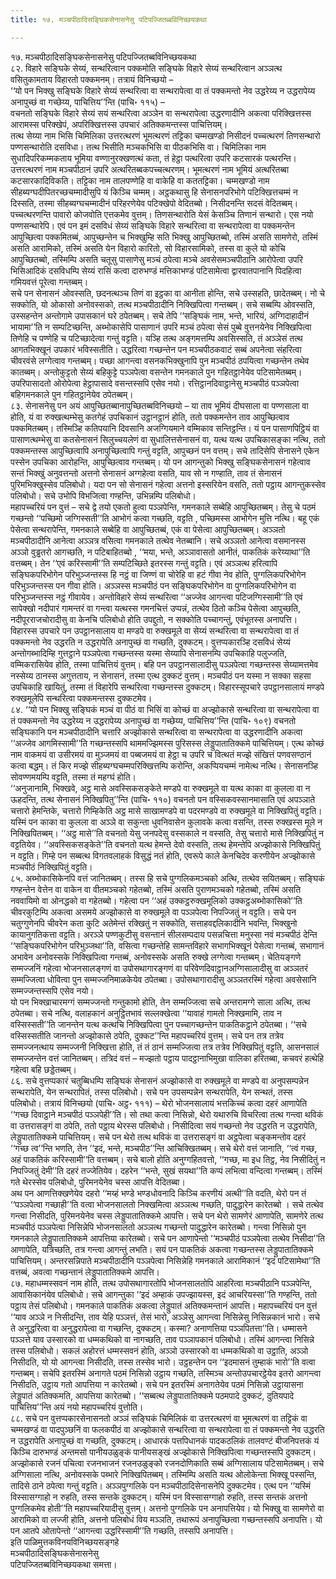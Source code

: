 ```yaml
---
title: १७. मञ्चपीठादिसङ्घिकसेनासनेसु पटिपज्जितब्बविनिच्छयकथा

---
```

१७. मञ्चपीठादिसङ्घिकसेनासनेसु पटिपज्जितब्बविनिच्छयकथा  
८२. विहारे सङ्घिके सेय्यं, सन्थरित्वान पक्कमोति सङ्घिके विहारे सेय्यं सन्थरित्वान अञ्ञत्थ वसितुकामताय विहारतो पक्कमनम्। तत्रायं विनिच्छयो –  
‘‘यो पन भिक्खु सङ्घिके विहारे सेय्यं सन्थरित्वा वा सन्थरापेत्वा वा तं पक्कमन्तो नेव उद्धरेय्य न उद्धरापेय्य अनापुच्छं वा गच्छेय्य, पाचित्तिय’’न्ति (पाचि॰ ११५) –  
वचनतो सङ्घिके विहारे सेय्यं सयं सन्थरित्वा अञ्ञेन वा सन्थरापेत्वा उद्धरणादीनि अकत्वा परिक्खित्तस्स आरामस्स परिक्खेपं, अपरिक्खित्तस्स उपचारं अतिक्कमन्तस्स पाचित्तियम्।  
तत्थ सेय्या नाम भिसि चिमिलिका उत्तरत्थरणं भूमत्थरणं तट्टिका चम्मखण्डो निसीदनं पच्चत्थरणं तिणसन्थारो पण्णसन्थारोति दसविधा। तत्थ भिसीति मञ्चकभिसि वा पीठकभिसि वा। चिमिलिका नाम सुधादिपरिकम्मकताय भूमिया वण्णानुरक्खणत्थं कता, तं हेट्ठा पत्थरित्वा उपरि कटसारकं पत्थरन्ति। उत्तरत्थरणं नाम मञ्चपीठानं उपरि अत्थरितब्बकपच्चत्थरणम्। भूमत्थरणं नाम भूमियं अत्थरितब्बा कटसारकादिविकति। तट्टिका नाम तालपण्णेहि वा वाकेहि वा कततट्टिका। चम्मखण्डो नाम सीहब्यग्घदीपितरच्छचम्मादीसुपि यं किञ्चि चम्मम्। अट्ठकथासु हि सेनासनपरिभोगे पटिक्खित्तचम्मं न दिस्सति, तस्मा सीहब्यग्घचम्मादीनं परिहरणेयेव पटिक्खेपो वेदितब्बो। निसीदनन्ति सदसं वेदितब्बम्। पच्चत्थरणन्ति पावारो कोजवोति एत्तकमेव वुत्तम्। तिणसन्थारोति येसं केसञ्चि तिणानं सन्थारो। एस नयो पण्णसन्थारेपि। एवं पन इमं दसविधं सेय्यं सङ्घिके विहारे सन्थरित्वा वा सन्थरापेत्वा वा पक्कमन्तेन आपुच्छित्वा पक्कमितब्बं, आपुच्छन्तेन च भिक्खुम्हि सति भिक्खु आपुच्छितब्बो, तस्मिं असति सामणेरो, तस्मिं असति आरामिको, तस्मिं असति येन विहारो कारितो, सो विहारसामिको, तस्स वा कुले यो कोचि आपुच्छितब्बो, तस्मिम्पि असति चतूसु पासाणेसु मञ्चं ठपेत्वा मञ्चे अवसेसमञ्चपीठानि आरोपेत्वा उपरि भिसिआदिकं दसविधम्पि सेय्यं रासिं कत्वा दारुभण्डं मत्तिकाभण्डं पटिसामेत्वा द्वारवातपानानि पिदहित्वा गमियवत्तं पूरेत्वा गन्तब्बम्।  
सचे पन सेनासनं ओवस्सति, छदनत्थञ्च तिणं वा इट्ठका वा आनीता होन्ति, सचे उस्सहति, छादेतब्बम्। नो चे सक्कोति, यो ओकासो अनोवस्सको, तत्थ मञ्चपीठादीनि निक्खिपित्वा गन्तब्बम्। सचे सब्बम्पि ओवस्सति, उस्सहन्तेन अन्तोगामे उपासकानं घरे ठपेतब्बम्। सचे तेपि ‘‘सङ्घिकं नाम, भन्ते, भारियं, अग्गिदाहादीनं भायामा’’ति न सम्पटिच्छन्ति, अब्भोकासेपि पासाणानं उपरि मञ्चं ठपेत्वा सेसं पुब्बे वुत्तनयेनेव निक्खिपित्वा तिणेहि च पण्णेहि च पटिच्छादेत्वा गन्तुं वट्टति। यञ्हि तत्थ अङ्गमत्तम्पि अवसिस्सति, तं अञ्ञेसं तत्थ आगतभिक्खूनं उपकारं भविस्सतीति। उद्धरित्वा गच्छन्तेन पन मञ्चपीठकवाटं सब्बं अपनेत्वा संहरित्वा चीवरवंसे लग्गेत्वाव गन्तब्बम्। पच्छा आगन्त्वा वसनकभिक्खुनापि पुन मञ्चपीठं ठपयित्वा गच्छन्तेन तथेव कातब्बम्। अन्तोकुट्टतो सेय्यं बहिकुट्टे पञ्ञपेत्वा वसन्तेन गमनकाले पुन गहितट्ठानेयेव पटिसामेतब्बम्। उपरिपासादतो ओरोपेत्वा हेट्ठापासादे वसन्तस्सपि एसेव नयो। रत्तिट्ठानदिवाट्ठानेसु मञ्चपीठं पञ्ञपेत्वा बहिगमनकाले पुन गहितट्ठानेयेव ठपेतब्बम्।  
८३. सेनासनेसु पन अयं आपुच्छितब्बानापुच्छितब्बविनिच्छयो – या ताव भूमियं दीघसाला वा पण्णसाला वा होति, यं वा रुक्खत्थम्भेसु कतगेहं उपचिकानं उट्ठानट्ठानं होति, ततो पक्कमन्तेन ताव आपुच्छित्वाव पक्कमितब्बम्। तस्मिञ्हि कतिपयानि दिवसानि अजग्गियमाने वम्मिकाव सन्तिट्ठन्ति। यं पन पासाणपिट्ठियं वा पासाणत्थम्भेसु वा कतसेनासनं सिलुच्चयलेणं वा सुधालित्तसेनासनं वा, यत्थ यत्थ उपचिकासङ्का नत्थि, ततो पक्कमन्तस्स आपुच्छित्वापि अनापुच्छित्वापि गन्तुं वट्टति, आपुच्छनं पन वत्तम्। सचे तादिसेपि सेनासने एकेन पस्सेन उपचिका आरोहन्ति, आपुच्छित्वाव गन्तब्बम्। यो पन आगन्तुको भिक्खु सङ्घिकसेनासनं गहेत्वाव सन्तं भिक्खुं अनुवत्तन्तो अत्तनो सेनासनं अग्गहेत्वा वसति, याव सो न गण्हाति, ताव तं सेनासनं पुरिमभिक्खुस्सेव पलिबोधो। यदा पन सो सेनासनं गहेत्वा अत्तनो इस्सरियेन वसति, ततो पट्ठाय आगन्तुकस्सेव पलिबोधो। सचे उभोपि विभजित्वा गण्हन्ति, उभिन्नम्पि पलिबोधो।  
महापच्चरियं पन वुत्तं – सचे द्वे तयो एकतो हुत्वा पञ्ञपेन्ति, गमनकाले सब्बेहि आपुच्छितब्बम्। तेसु चे पठमं गच्छन्तो ‘‘पच्छिमो जग्गिस्सती’’ति आभोगं कत्वा गच्छति, वट्टति , पच्छिमस्स आभोगेन मुत्ति नत्थि। बहू एकं पेसेत्वा सन्थरापेन्ति, गमनकाले सब्बेहि वा आपुच्छितब्बं, एकं वा पेसेत्वा आपुच्छितब्बम्। अञ्ञतो मञ्चपीठादीनि आनेत्वा अञ्ञत्र वसित्वा गमनकाले तत्थेव नेतब्बानि। सचे अञ्ञतो आनेत्वा वसमानस्स अञ्ञो वुड्ढतरो आगच्छति, न पटिबाहितब्बो , ‘‘मया, भन्ते, अञ्ञावासतो आनीतं, पाकतिकं करेय्याथा’’ति वत्तब्बम्। तेन ‘‘एवं करिस्सामी’’ति सम्पटिच्छिते इतरस्स गन्तुं वट्टति। एवं अञ्ञत्थ हरित्वापि सङ्घिकपरिभोगेन परिभुञ्जन्तस्स हि नट्ठं वा जिण्णं वा चोरेहि वा हटं गीवा नेव होति, पुग्गलिकपरिभोगेन परिभुञ्जन्तस्स पन गीवा होति। अञ्ञस्स मञ्चपीठं पन सङ्घिकपरिभोगेन वा पुग्गलिकपरिभोगेन वा परिभुञ्जन्तस्स नट्ठं गीवायेव। अन्तोविहारे सेय्यं सन्थरित्वा ‘‘अज्जेव आगन्त्वा पटिजग्गिस्सामी’’ति एवं सापेक्खो नदीपारं गामन्तरं वा गन्त्वा यत्थस्स गमनचित्तं उप्पन्नं, तत्थेव ठितो कञ्चि पेसेत्वा आपुच्छति, नदीपूरराजचोरादीसु वा केनचि पलिबोधो होति उपद्दुतो, न सक्कोति पच्चागन्तुं, एवंभूतस्स अनापत्ति।  
विहारस्स उपचारे पन उपट्ठानसालाय वा मण्डपे वा रुक्खमूले वा सेय्यं सन्थरित्वा वा सन्थरापेत्वा वा तं पक्कमन्तो नेव उद्धरति न उद्धरापेति अनापुच्छं वा गच्छति, दुक्कटम्। वुत्तप्पकारञ्हि दसविधं सेय्यं अन्तोगब्भादिम्हि गुत्तट्ठाने पञ्ञपेत्वा गच्छन्तस्स यस्मा सेय्यापि सेनासनम्पि उपचिकाहि पलुज्जति, वम्मिकरासियेव होति, तस्मा पाचित्तियं वुत्तम्। बहि पन उपट्ठानसालादीसु पञ्ञपेत्वा गच्छन्तस्स सेय्यामत्तमेव नस्सेय्य ठानस्स अगुत्तताय, न सेनासनं, तस्मा एत्थ दुक्कटं वुत्तम्। मञ्चपीठं पन यस्मा न सक्का सहसा उपचिकाहि खायितुं, तस्मा तं विहारेपि सन्थरित्वा गच्छन्तस्स दुक्कटम्। विहारस्सूपचारे उपट्ठानसालायं मण्डपे रुक्खमूलेपि सन्थरित्वा पक्कमन्तस्स दुक्कटमेव।  
८४. ‘‘यो पन भिक्खु सङ्घिकं मञ्चं वा पीठं वा भिसिं वा कोच्छं वा अज्झोकासे सन्थरित्वा वा सन्थरापेत्वा वा तं पक्कमन्तो नेव उद्धरेय्य न उद्धरापेय्य अनापुच्छं वा गच्छेय्य, पाचित्तिय’’न्ति (पाचि॰ १०९) वचनतो सङ्घिकानि पन मञ्चपीठादीनि चत्तारि अज्झोकासे सन्थरित्वा वा सन्थरापेत्वा वा उद्धरणादीनि अकत्वा ‘‘अज्जेव आगमिस्सामी’’ति गच्छन्तस्सपि थाममज्झिमस्स पुरिसस्स लेड्डुपातातिक्कमे पाचित्तियम्। एत्थ कोच्छं नाम वाकमयं वा उसीरमयं वा मुञ्जमयं वा पब्बजमयं वा हेट्ठा च उपरि च वित्थतं मज्झे संखित्तं पणवसण्ठानं कत्वा बद्धम्। तं किर मज्झे सीहब्यग्घचम्मपरिक्खित्तम्पि करोन्ति, अकप्पियचम्मं नामेत्थ नत्थि। सेनासनञ्हि सोवण्णमयम्पि वट्टति, तस्मा तं महग्घं होति।  
‘‘अनुजानामि, भिक्खवे, अट्ठ मासे अवस्सिकसङ्केते मण्डपे वा रुक्खमूले वा यत्थ काका वा कुलला वा न ऊहदन्ति, तत्थ सेनासनं निक्खिपितु’’न्ति (पाचि॰ ११०) वचनतो पन वस्सिकवस्सानमासाति एवं अपञ्ञाते चत्तारो हेमन्तिके, चत्तारो गिम्हिकेति अट्ठ मासे साखामण्डपे वा पदरमण्डपे वा रुक्खमूले वा निक्खिपितुं वट्टति। यस्मिं पन काका वा कुलला वा अञ्ञे वा सकुन्ता धुवनिवासेन कुलावके कत्वा वसन्ति, तस्स रुक्खस्स मूले न निक्खिपितब्बम्। ‘‘अट्ठ मासे’’ति वचनतो येसु जनपदेसु वस्सकाले न वस्सति, तेसु चत्तारो मासे निक्खिपितुं न वट्टतियेव। ‘‘अवस्सिकसङ्केते’’ति वचनतो यत्थ हेमन्ते देवो वस्सति, तत्थ हेमन्तेपि अज्झोकासे निक्खिपितुं न वट्टति। गिम्हे पन सब्बत्थ विगतवलाहकं विसुद्धं नतं होति, एवरूपे काले केनचिदेव करणीयेन अज्झोकासे मञ्चपीठं निक्खिपितुं वट्टति।  
८५. अब्भोकासिकेनपि वत्तं जानितब्बम्। तस्स हि सचे पुग्गलिकमञ्चको अत्थि, तत्थेव सयितब्बम्। सङ्घिकं गण्हन्तेन वेत्तेन वा वाकेन वा वीतमञ्चको गहेतब्बो, तस्मिं असति पुराणमञ्चको गहेतब्बो, तस्मिं असति नववायिमो वा ओनद्धको वा गहेतब्बो। गहेत्वा पन ‘‘अहं उक्कट्ठरुक्खमूलिको उक्कट्ठअब्भोकासिको’’ति चीवरकुटिम्पि अकत्वा असमये अज्झोकासे वा रुक्खमूले वा पञ्ञपेत्वा निपज्जितुं न वट्टति। सचे पन चतुग्गुणेनपि चीवरेन कता कुटि अतेमेन्तं रक्खितुं न सक्कोति, सत्ताहवद्दलिकादीनि भवन्ति, भिक्खुनो कायानुगतिकत्ता वट्टति। अरञ्ञे पण्णकुटीसु वसन्तानं सीलसम्पदाय पसन्नचित्ता मनुस्सा नवं मञ्चपीठं देन्ति ‘‘सङ्घिकपरिभोगेन परिभुञ्जथा’’ति, वसित्वा गच्छन्तेहि सामन्तविहारे सभागभिक्खूनं पेसेत्वा गन्तब्बं, सभागानं अभावेन अनोवस्सके निक्खिपित्वा गन्तब्बं, अनोवस्सके असति रुक्खे लग्गेत्वा गन्तब्बम्। चेतियङ्गणे सम्मज्जनिं गहेत्वा भोजनसालङ्गणं वा उपोसथागारङ्गणं वा परिवेणदिवाट्ठानअग्गिसालादीसु वा अञ्ञतरं सम्मज्जित्वा धोवित्वा पुन सम्मज्जनिमाळकेयेव ठपेतब्बा। उपोसथागारादीसु अञ्ञतरस्मिं गहेत्वा अवसेसानि सम्मज्जन्तस्सपि एसेव नयो।  
यो पन भिक्खाचारमग्गं सम्मज्जन्तो गन्तुकामो होति, तेन सम्मज्जित्वा सचे अन्तरामग्गे साला अत्थि, तत्थ ठपेतब्बा। सचे नत्थि, वलाहकानं अनुट्ठितभावं सल्लक्खेत्वा ‘‘यावाहं गामतो निक्खमामि, ताव न वस्सिस्सती’’ति जानन्तेन यत्थ कत्थचि निक्खिपित्वा पुन पच्चागच्छन्तेन पाकतिकट्ठाने ठपेतब्बा। ‘‘सचे वस्सिस्सतीति जानन्तो अज्झोकासे ठपेति, दुक्कट’’न्ति महापच्चरियं वुत्तम्। सचे पन तत्र तत्रेव सम्मज्जनत्थाय सम्मज्जनी निक्खित्ता होति, तं तं ठानं सम्मज्जित्वा तत्र तत्रेव निक्खिपितुं वट्टति, आसनसालं सम्मज्जन्तेन वत्तं जानितब्बम्। तत्रिदं वत्तं – मज्झतो पट्ठाय पादट्ठानाभिमुखा वालिका हरितब्बा, कचवरं हत्थेहि गहेत्वा बहि छड्डेतब्बम्।  
८६. सचे वुत्तप्पकारं चतुब्बिधम्पि सङ्घिकं सेनासनं अज्झोकासे वा रुक्खमूले वा मण्डपे वा अनुपसम्पन्नेन सन्थरापेति, येन सन्थरापितं, तस्स पलिबोधो। सचे पन उपसम्पन्नेन सन्थरापेति, येन सन्थतं, तस्स पलिबोधो। तत्रायं विनिच्छयो (पाचि॰ अट्ठ॰ १११) – थेरो भोजनसालायं भत्तकिच्चं कत्वा दहरं आणापेति ‘‘गच्छ दिवाट्ठाने मञ्चपीठं पञ्ञपेही’’ति। सो तथा कत्वा निसिन्नो, थेरो यथारुचि विचरित्वा तत्थ गन्त्वा थविकं वा उत्तरासङ्गं वा ठपेति, ततो पट्ठाय थेरस्स पलिबोधो। निसीदित्वा सयं गच्छन्तो नेव उद्धरति न उद्धरापेति, लेड्डुपातातिक्कमे पाचित्तियम्। सचे पन थेरो तत्थ थविकं वा उत्तरासङ्गं वा अट्ठपेत्वा चङ्कमन्तोव दहरं ‘‘गच्छ त्व’’न्ति भणति, तेन ‘‘इदं, भन्ते, मञ्चपीठ’’न्ति आचिक्खितब्बम्। सचे थेरो वत्तं जानाति, ‘‘त्वं गच्छ, अहं पाकतिकं करिस्सामी’’ति वत्तब्बम्। सचे बालो होति अनुग्गहितवत्तो, ‘‘गच्छ, मा इध तिट्ठ, नेव निसीदितुं न निपज्जितुं देमी’’ति दहरं तज्जेतियेव। दहरेन ‘‘भन्ते, सुखं सयथा’’ति कप्पं लभित्वा वन्दित्वा गन्तब्बम्। तस्मिं गते थेरस्सेव पलिबोधो, पुरिमनयेनेव चस्स आपत्ति वेदितब्बा।  
अथ पन आणत्तिक्खणेयेव दहरो ‘‘मय्हं भण्डे भण्डधोवनादि किञ्चि करणीयं अत्थी’’ति वदति, थेरो पन तं ‘‘पञ्ञपेत्वा गच्छाही’’ति वत्वा भोजनसालतो निक्खमित्वा अञ्ञत्थ गच्छति, पादुद्धारेन कारेतब्बो । सचे तत्थेव गन्त्वा निसीदति, पुरिमनयेनेव चस्स लेड्डुपातातिक्कमे आपत्ति। सचे पन थेरो सामणेरं आणापेति, सामणेरे तत्थ मञ्चपीठं पञ्ञपेत्वा निसिन्नेपि भोजनसालतो अञ्ञत्थ गच्छन्तो पादुद्धारेन कारेतब्बो। गन्त्वा निसिन्नो पुन गमनकाले लेड्डुपातातिक्कमे आपत्तिया कारेतब्बो। सचे पन आणापेन्तो ‘‘मञ्चपीठं पञ्ञपेत्वा तत्थेव निसीदा’’ति आणापेति, यत्रिच्छति, तत्र गन्त्वा आगन्तुं लभति। सयं पन पाकतिकं अकत्वा गच्छन्तस्स लेड्डुपातातिक्कमे पाचित्तियम्। अन्तरसन्निपाते मञ्चपीठादीनि पञ्ञपेत्वा निसिन्नेहि गमनकाले आरामिकानं ‘‘इदं पटिसामेथा’’ति वत्तब्बं, अवत्वा गच्छन्तानं लेड्डुपातातिक्कमे आपत्ति।  
८७. महाधम्मस्सवनं नाम होति, तत्थ उपोसथागारतोपि भोजनसालतोपि आहरित्वा मञ्चपीठानि पञ्ञपेन्ति, आवासिकानंयेव पलिबोधो। सचे आगन्तुका ‘‘इदं अम्हाकं उपज्झायस्स, इदं आचरियस्सा’’ति गण्हन्ति, ततो पट्ठाय तेसं पलिबोधो। गमनकाले पाकतिकं अकत्वा लेड्डुपातं अतिक्कमन्तानं आपत्ति। महापच्चरियं पन वुत्तं ‘‘याव अञ्ञे न निसीदन्ति, ताव येहि पञ्ञत्तं, तेसं भारो, अञ्ञेसु आगन्त्वा निसिन्नेसु निसिन्नकानं भारो। सचे ते अनुद्धरित्वा वा अनुद्धरापेत्वा वा गच्छन्ति, दुक्कटम्। कस्मा? अनाणत्तिया पञ्ञपितत्ता’’ति। धम्मासने पञ्ञत्ते याव उस्सारको वा धम्मकथिको वा नागच्छति, ताव पञ्ञापकानं पलिबोधो। तस्मिं आगन्त्वा निसिन्ने तस्स पलिबोधो। सकलं अहोरत्तं धम्मस्सवनं होति, अञ्ञो उस्सारको वा धम्मकथिको वा उट्ठाति, अञ्ञो निसीदति, यो यो आगन्त्वा निसीदति, तस्स तस्सेव भारो। उट्ठहन्तेन पन ‘‘इदमासनं तुम्हाकं भारो’’ति वत्वा गन्तब्बम्। सचेपि इतरस्मिं अनागते पठमं निसिन्नो उट्ठाय गच्छति, तस्मिञ्च अन्तोउपचारट्ठेयेव इतरो आगन्त्वा निसीदति, उट्ठाय गतो आपत्तिया न कारेतब्बो। सचे पन इतरस्मिं अनागतेयेव पठमं निसिन्नो उट्ठायासना लेड्डुपातं अतिक्कमति, आपत्तिया कारेतब्बो। ‘‘सब्बत्थ लेड्डुपातातिक्कमे पठमपादे दुक्कटं, दुतियपादे पाचित्तिय’’न्ति अयं नयो महापच्चरियं वुत्तोति।  
८८. सचे पन वुत्तप्पकारसेनासनतो अञ्ञं सङ्घिकं चिमिलिकं वा उत्तरत्थरणं वा भूमत्थरणं वा तट्टिकं वा चम्मखण्डं वा पादपुञ्छनिं वा फलकपीठं वा अज्झोकासे सन्थरित्वा वा सन्थरापेत्वा वा तं पक्कमन्तो नेव उद्धरति न उद्धरापेति अनापुच्छं वा गच्छति, दुक्कटम्। आधारकं पत्तपिधानकं पादकठलिकं तालवण्टं बीजनिपत्तकं यं किञ्चि दारुभण्डं अन्तमसो पानीयउळुङ्कं पानीयसङ्खं अज्झोकासे निक्खिपित्वा गच्छन्तस्सपि दुक्कटम्। अज्झोकासे रजनं पचित्वा रजनभाजनं रजनउळुङ्को रजनदोणिकाति सब्बं अग्गिसालाय पटिसामेतब्बम्। सचे अग्गिसाला नत्थि, अनोवस्सके पब्भारे निक्खिपितब्बम्। तस्मिम्पि असति यत्थ ओलोकेन्ता भिक्खू पस्सन्ति, तादिसे ठाने ठपेत्वा गन्तुं वट्टति। अञ्ञपुग्गलिके पन मञ्चपीठादिसेनासनेपि दुक्कटमेव। एत्थ पन ‘‘यस्मिं विस्सासग्गाहो न रुहति, तस्स सन्तके दुक्कटम्। यस्मिं पन विस्सासग्गाहो रुहति, तस्स सन्तकं अत्तनो पुग्गलिकमेव होती’’ति महापच्चरियादीसु वुत्तम्। अत्तनो पुग्गलिके पन अनापत्तियेव। यो भिक्खु वा सामणेरो वा आरामिको वा लज्जी होति, अत्तनो पलिबोधं विय मञ्ञति, तथारूपं अनापुच्छित्वा गच्छन्तस्सपि अनापत्ति। यो पन आतपे ओतापेन्तो ‘‘आगन्त्वा उद्धरिस्सामी’’ति गच्छति, तस्सपि अनापत्ति।  
इति पाळिमुत्तकविनयविनिच्छयसङ्गहे  
मञ्चपीठादिसङ्घिकसेनासनेसु  
पटिपज्जितब्बविनिच्छयकथा समत्ता।  